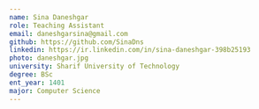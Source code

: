 ```yaml
---
name: Sina Daneshgar
role: Teaching Assistant
email: daneshgarsina@gmail.com
github: https://github.com/SinaDns
linkedin: https://ir.linkedin.com/in/sina-daneshgar-398b25193
photo: daneshgar.jpg
university: Sharif University of Technology
degree: BSc
ent_year: 1401
major: Computer Science
---
```

